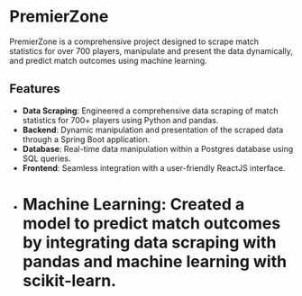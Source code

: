 # PremierZone

PremierZone is a comprehensive project designed to scrape match statistics for over 700 players, manipulate and present the data dynamically, and predict match outcomes using machine learning.

## Features

- **Data Scraping**: Engineered a comprehensive data scraping of match statistics for 700+ players using Python and pandas.
- **Backend**: Dynamic manipulation and presentation of the scraped data through a Spring Boot application.
- **Database**: Real-time data manipulation within a Postgres database using SQL queries.
- **Frontend**: Seamless integration with a user-friendly ReactJS interface.
- # **Machine Learning**: Created a model to predict match outcomes by integrating data scraping with pandas and machine learning with scikit-learn.
